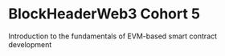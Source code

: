 # BlockHeaderWeb3 Cohort 5
Introduction to the fundamentals of EVM-based smart contract development
